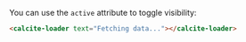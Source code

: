 You can use the `active` attribute to toggle visibility:

```html
<calcite-loader text="Fetching data..."></calcite-loader>
```
